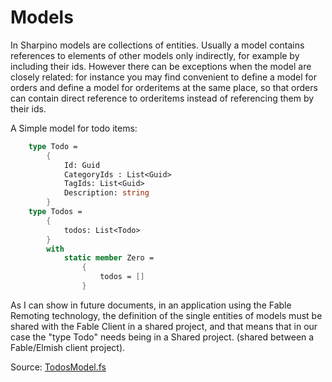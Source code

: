 # Models

In Sharpino models are collections of entities.
Usually a model contains references to elements of other models only indirectly, for example by including their ids.
However there can be exceptions when the model are closely related: for instance you may find convenient to define a model for orders and define a model for orderitems at the same place, so that orders can contain direct reference to orderitems instead of referencing them by their ids.

A Simple model for todo items:

```FSharp
    type Todo =
        {
            Id: Guid
            CategoryIds : List<Guid>
            TagIds: List<Guid>
            Description: string
        }
    type Todos =
        {
            todos: List<Todo>
        }
        with
            static member Zero =
                {
                    todos = []
                }
```

As I can show in future documents, in an application using the Fable Remoting technology, the definition of the single entities of models must be shared with the Fable Client in a shared project, and that means that in our case the "type Todo" needs being in a Shared project. (shared between a Fable/Elmish client project).

Source: [TodosModel.fs](https://github.com/tonyx/Micro_ES_FSharp_Lib/blob/main/Sharpino.Sample/models/TodosModel.fs)


